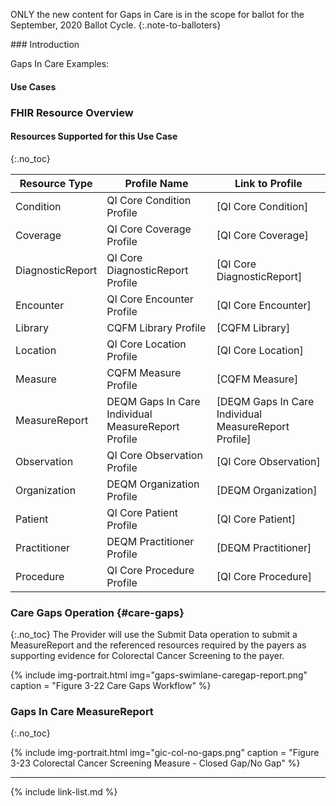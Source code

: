 
ONLY the new content for Gaps in Care is in the scope for ballot for the September, 2020 Ballot Cycle.
{:.note-to-balloters}

<div class="new-content" markdown="1">
###  Introduction

Gaps In Care Examples:


#### Use Cases


### FHIR Resource Overview



#### Resources Supported for this Use Case
{:.no_toc}

|Resource Type|Profile Name|Link to Profile|
|---|---|---|
|Condition|QI Core Condition Profile|[QI Core Condition]|
|Coverage|QI Core Coverage Profile|[QI Core Coverage]|
|DiagnosticReport|QI Core DiagnosticReport Profile|[QI Core DiagnosticReport]|
|Encounter|QI Core Encounter Profile|[QI Core Encounter]|
|Library|CQFM Library Profile|[CQFM Library]|
|Location|QI Core Location Profile|[QI Core Location]|
|Measure|CQFM Measure Profile|[CQFM Measure]|
|MeasureReport|DEQM Gaps In Care Individual MeasureReport Profile|[DEQM Gaps In Care Individual MeasureReport Profile]|
|Observation|QI Core Observation Profile|[QI Core Observation]|
|Organization|DEQM Organization Profile|[DEQM Organization]|
|Patient|QI Core Patient Profile|[QI Core Patient]|
|Practitioner|DEQM Practitioner Profile|[DEQM Practitioner]|
|Procedure|QI Core Procedure Profile|[QI Core Procedure]|

### Care Gaps Operation {#care-gaps}
{:.no_toc}
The Provider will use the Submit Data operation to submit a MeasureReport and the referenced resources required by the payers as supporting evidence for Colorectal Cancer Screening to the payer.  

{% include img-portrait.html img="gaps-swimlane-caregap-report.png" caption = "Figure 3-22 Care Gaps Workflow" %}

### Gaps In Care MeasureReport
{:.no_toc}

{% include img-portrait.html img="gic-col-no-gaps.png" caption = "Figure 3-23 Colorectal Cancer Screening Measure - Closed Gap/No Gap" %}

---
</div>
{% include link-list.md %}

